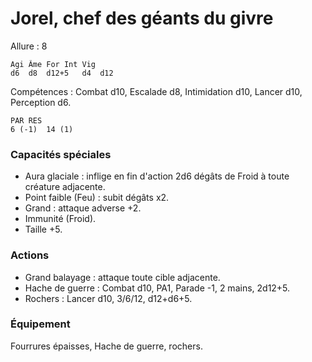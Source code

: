 # Jorel, chef des géants du givre

Allure : 8

	Agi	Âme	For	Int	Vig
	d6	d8	d12+5	d4	d12

Compétences : Combat d10, Escalade d8, Intimidation d10, Lancer d10, Perception d6.

	PAR	RES
	6 (-1)	14 (1)

### Capacités spéciales
- Aura glaciale : inflige en fin d'action 2d6 dégâts de Froid à toute créature adjacente.
- Point faible (Feu) : subit dégâts x2.
- Grand : attaque adverse +2.
- Immunité (Froid).
- Taille +5.

### Actions
- Grand balayage : attaque toute cible adjacente.
- Hache de guerre : Combat d10, PA1, Parade -1, 2 mains, 2d12+5.
- Rochers : Lancer d10, 3/6/12, d12+d6+5.

### Équipement
Fourrures épaisses, Hache de guerre, rochers.
